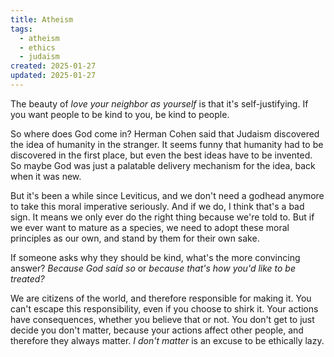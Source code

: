 ```yaml
---
title: Atheism
tags: 
  - atheism
  - ethics
  - judaism
created: 2025-01-27
updated: 2025-01-27
---
```


The beauty of *love your neighbor as yourself* is that it's self-justifying. If you want people to be kind to you, be kind to people.

So where does God come in? Herman Cohen said that Judaism discovered the idea of humanity in the stranger. It seems funny that humanity had to be discovered in the first place, but even the best ideas have to be invented. So maybe God was just a palatable delivery mechanism for the idea, back when it was new.

But it's been a while since Leviticus, and we don't need a godhead anymore to take this moral imperative seriously. And if we do, I think that's a bad sign. It means we only ever do the right thing because we're told to. But if we ever want to mature as a species, we need to adopt these moral principles as our own, and stand by them for their own sake.

If someone asks why they should be kind, what's the more convincing answer? *Because God said so* or *because that's how you'd like to be treated?*

We are citizens of the world, and therefore responsible for making it. You can't escape this responsibility, even if you choose to shirk it. Your actions have consequences, whether you believe that or not. You don't get to just decide you don't matter, because your actions affect other people, and therefore they always matter. *I don't matter* is an excuse to be ethically lazy.